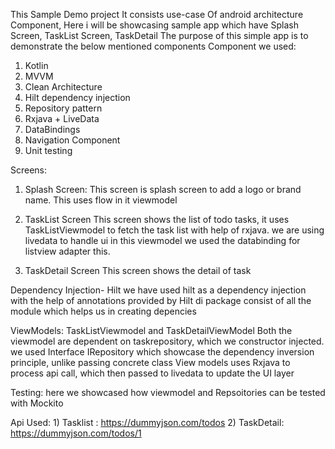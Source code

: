 This Sample Demo project
It consists use-case Of android architecture Component, Here i will be showcasing sample app 
which have Splash Screen, TaskList Screen, TaskDetail
The purpose of this simple app is to demonstrate the below mentioned components 
Component we used:
1) Kotlin
2) MVVM
3) Clean Architecture
4) Hilt dependency injection
5) Repository pattern
6) Rxjava + LiveData
7) DataBindings
8) Navigation Component
9) Unit testing



Screens:
 1) Splash Screen:
	This screen is splash screen to add a logo or brand name.
	This uses flow in it viewmodel
	
 2) TaskList Screen
	This screen shows the list of todo tasks,
	it uses TaskListViewmodel to fetch the task list with help of rxjava.
	we are using livedata to handle ui in this viewmodel
	we used the databinding for listview adapter this.
	
3) TaskDetail Screen
	This screen shows the detail of task

Dependency Injection- Hilt
	we have used hilt as a dependency injection with the help of annotations provided by Hilt
	di package consist of all the module which helps us in creating depencies

ViewModels: TaskListViewmodel and TaskDetailViewModel
	Both the viewmodel are dependent on taskrepository, which we constructor injected. 
	we used Interface IRepository which showcase the dependency inversion principle, unlike passing concrete class
	View models uses Rxjava to process api call, which then passed to livedata to update the UI layer

Testing: 
	here we showcased how viewmodel and Repsoitories can be tested with Mockito


Api Used:
	1) Tasklist : https://dummyjson.com/todos
	2) TaskDetail: https://dummyjson.com/todos/1	
